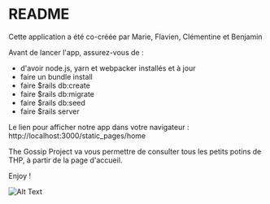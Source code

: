 # README

Cette application a été co-créée par Marie, Flavien, Clémentine et Benjamin

Avant de lancer l'app, assurez-vous de :
- d'avoir node.js, yarn et webpacker installés et à jour
- faire un bundle install
- faire $rails db:create
- faire $rails db:migrate
- faire $rails db:seed
- faire $rails server

Le lien pour afficher notre app dans votre navigateur :
http://localhost:3000/static_pages/home

The Gossip Project va vous permettre de consulter tous les petits potins de THP, à partir de la page d'accueil.

Enjoy !

![Alt Text](https://media.giphy.com/media/vFKqnCdLPNOKc/giphy.gif)
